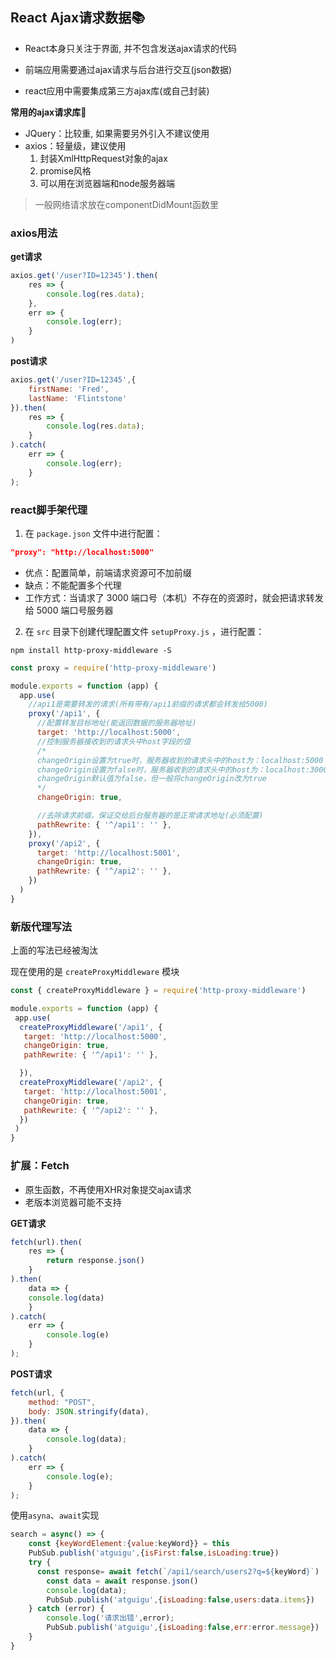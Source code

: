 ## React Ajax请求数据📚

* React本身只关注于界面, 并不包含发送ajax请求的代码

* 前端应用需要通过ajax请求与后台进行交互(json数据)

* react应用中需要集成第三方ajax库(或自己封装)

**常用的ajax请求库**📏

* JQuery：比较重, 如果需要另外引入不建议使用
* axios：轻量级，建议使用
  1. 封装XmlHttpRequest对象的ajax
  2. promise风格
  3. 可以用在浏览器端和node服务器端

> 一般网络请求放在componentDidMount函数里

### axios用法

**get请求**

```js
axios.get('/user?ID=12345').then(
    res => {
        console.log(res.data);
    },
    err => {
    	console.log(err);
    }
)
```

**post请求**

```js
axios.get('/user?ID=12345',{
    firstName: 'Fred',
    lastName: 'Flintstone'
}).then(
    res => {
        console.log(res.data);
    }
).catch(
	err => {
        console.log(err);
    }
);
```

### react脚手架代理

1. 在 `package.json` 文件中进行配置：

```json
"proxy": "http://localhost:5000"
```

* 优点：配置简单，前端请求资源可不加前缀
* 缺点：不能配置多个代理
* 工作方式：当请求了 3000 端口号（本机）不存在的资源时，就会把请求转发给 5000 端口号服务器

2. 在 `src` 目录下创建代理配置文件 `setupProxy.js` ，进行配置：

```shell
npm install http-proxy-middleware -S
```

```js
const proxy = require('http-proxy-middleware')

module.exports = function (app) {
  app.use(
    //api1是需要转发的请求(所有带有/api1前缀的请求都会转发给5000)
    proxy('/api1', {
      //配置转发目标地址(能返回数据的服务器地址)
      target: 'http://localhost:5000',
      //控制服务器接收到的请求头中host字段的值
      /*
      changeOrigin设置为true时，服务器收到的请求头中的host为：localhost:5000
      changeOrigin设置为false时，服务器收到的请求头中的host为：localhost:3000
      changeOrigin默认值为false，但一般将changeOrigin改为true
      */
      changeOrigin: true,

      //去除请求前缀，保证交给后台服务器的是正常请求地址(必须配置)
      pathRewrite: { '^/api1': '' },
    }),
    proxy('/api2', {
      target: 'http://localhost:5001',
      changeOrigin: true,
      pathRewrite: { '^/api2': '' },
    })
  )
}
```

### 新版代理写法

上面的写法已经被淘汰

现在使用的是 `createProxyMiddleware` 模块

```js
const { createProxyMiddleware } = require('http-proxy-middleware')

module.exports = function (app) {
 app.use(
  createProxyMiddleware('/api1', {
   target: 'http://localhost:5000', 
   changeOrigin: true, 
   pathRewrite: { '^/api1': '' }, 

  }),
  createProxyMiddleware('/api2', {
   target: 'http://localhost:5001',
   changeOrigin: true,
   pathRewrite: { '^/api2': '' },
  })
 )
}
```

### 扩展：Fetch

* 原生函数，不再使用XHR对象提交ajax请求
* 老版本浏览器可能不支持

**GET请求**

```js
fetch(url).then(
    res => {
    	return response.json()
    }
).then(
    data => {
    console.log(data)
    }
).catch(
    err => {
        console.log(e)
    }
);
```

**POST请求**

```js
fetch(url, {
    method: "POST",
    body: JSON.stringify(data),
}).then(
    data => {
    	console.log(data);
  	}
).catch(
    err => {
    	console.log(e);
    }
);
```

使用`asyna`、`await`实现

```js
search = async() => {
    const {keyWordElement:{value:keyWord}} = this
    PubSub.publish('atguigu',{isFirst:false,isLoading:true})
    try {
      const response= await fetch(`/api1/search/users2?q=${keyWord}`)
        const data = await response.json()
        console.log(data);
        PubSub.publish('atguigu',{isLoading:false,users:data.items})
    } catch (error) {
        console.log('请求出错',error);
        PubSub.publish('atguigu',{isLoading:false,err:error.message})
    }
}
```







